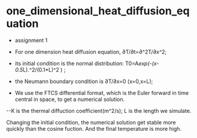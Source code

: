 # one_dimensional_heat_diffusion_equation

- assignment 1
  
- For one dimension heat diffusion equation, ∂T/∂t=∂^2T/∂x^2;
- its initial condition is the normal distribution: T0=A*exp(-(x-0.5*L).^2/(0.1*L)^2 ) ;
- the Neumann boundary condition is ∂T/∂x=0 (x=0,x=L);
- We use the FTCS differential format, which is the Euler forward in time central in space, to get a numerical solution.

--K is the thermal diffuction coefficient(m^2/s); L is the length we simulate.

  Changing the initial condition, the numerical solution get stable more quickly than the cosine fuction. And the final temperature is more high.
